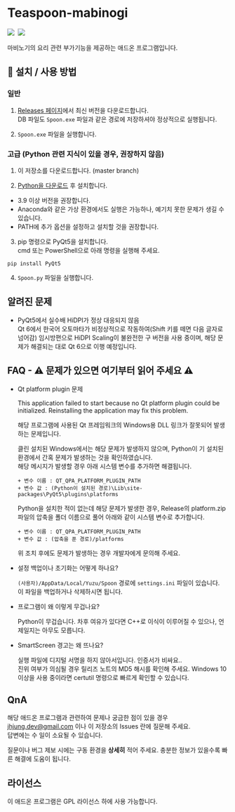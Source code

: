 # Teaspoon-mabinogi

<p>
   <img src="https://img.shields.io/badge/using-Python%203.x-%233776AB?style=flat-square&logo=python"/>&nbsp
   <img src="https://img.shields.io/badge/using-PyQt5-%2341CD52?style=flat-square&logo=qt"/>&nbsp
</p>

마비노기의 요리 관련 부가기능을 제공하는 애드온 프로그램입니다.

## 🔑 설치 / 사용 방법

### 일반

1. [Releases 페이지](https://github.com/kry-p/Teaspoon-mabinogi/releases)에서 최신 버전을 다운로드합니다.  
   DB 파일도 `Spoon.exe` 파일과 같은 경로에 저장하셔야 정상적으로 실행됩니다.

2. `Spoon.exe` 파일을 실행합니다.

### 고급 (Python 관련 지식이 있을 경우, 권장하지 않음)

1. 이 저장소를 다운로드합니다. (master branch)

2. [Python을 다운로드](https://www.python.org/downloads/) 후 설치합니다.

- 3.9 이상 버전을 권장합니다.
- Anaconda와 같은 가상 환경에서도 실행은 가능하나, 예기치 못한 문제가 생길 수 있습니다.
- PATH에 추가 옵션을 설정하고 설치할 것을 권장합니다.

3. pip 명령으로 PyQt5을 설치합니다.  
   cmd 또는 PowerShell으로 아래 명령을 실행해 주세요.

```
pip install PyQt5
```

4. `Spoon.py` 파일을 실행합니다.

## 알려진 문제

- PyQt5에서 실수배 HiDPI가 정상 대응되지 않음  
  Qt 6에서 한국어 오토마타가 비정상적으로 작동하여(Shift 키를 떼면 다음 글자로 넘어감) 임시방편으로 HiDPI Scaling이 불완전한 구 버전을 사용 중이며, 해당 문제가 해결되는 대로 Qt 6으로 이행 예정입니다.

## FAQ - ⚠ 문제가 있으면 여기부터 읽어 주세요 ⚠

- Qt platform plugin 문제  

  This application failed to start because no Qt platform plugin could be initialized. Reinstalling the application may fix this problem.

  해당 프로그램에 사용된 Qt 프레임워크의 Windows용 DLL 링크가 잘못되어 발생하는 문제입니다.

  클린 설치된 Windows에서는 해당 문제가 발생하지 않으며, Python이 기 설치된 환경에서 간혹 문제가 발생하는 것을 확인하였습니다.  
   해당 메시지가 발생할 경우 아래 시스템 변수를 추가하면 해결됩니다.

      + 변수 이름 : QT_QPA_PLATFORM_PLUGIN_PATH
      + 변수 값 : (Python이 설치된 경로)\Lib\site-packages\PyQt5\plugins\platforms

  Python을 설치한 적이 없는데 해당 문제가 발생한 경우, Release의 platform.zip 파일의 압축을 폴더 이름으로 풀어 아래와 같이 시스템 변수로 추가합니다.

      + 변수 이름 : QT_QPA_PLATFORM_PLUGIN_PATH
      + 변수 값 : (압축을 푼 경로)/platforms

  위 조치 후에도 문제가 발생하는 경우 개발자에게 문의해 주세요.

- 설정 백업이나 초기화는 어떻게 하나요?  

  `(사용자)/AppData/Local/Yuzu/Spoon` 경로에 `settings.ini` 파일이 있습니다.  
  이 파일을 백업하거나 삭제하시면 됩니다.
  
- 프로그램이 왜 이렇게 무겁나요?  

  Python이 무겁습니다. 차후 여유가 있다면 C++로 이식이 이루어질 수 있으나, 언제일지는 아무도 모릅니다.
  
- SmartScreen 경고는 왜 뜨나요?  

  실행 파일에 디지털 서명을 하지 않아서입니다. 인증서가 비싸요..  
  진위 여부가 의심될 경우 릴리즈 노트의 MD5 해시를 확인해 주세요. Windows 10 이상을 사용 중이라면 certutil 명령으로 빠르게 확인할 수 있습니다.

## QnA

해당 애드온 프로그램과 관련하여 문제나 궁금한 점이 있을 경우 jhjung.dev@gmail.com 이나 이 저장소의 Issues 란에 질문해 주세요.  
답변에는 수 일이 소요될 수 있습니다.

질문이나 버그 제보 시에는 구동 환경을 **상세히** 적어 주세요. 충분한 정보가 있을수록 빠른 해결에 도움이 됩니다.

## 라이선스

이 애드온 프로그램은 GPL 라이선스 하에 사용 가능합니다.
